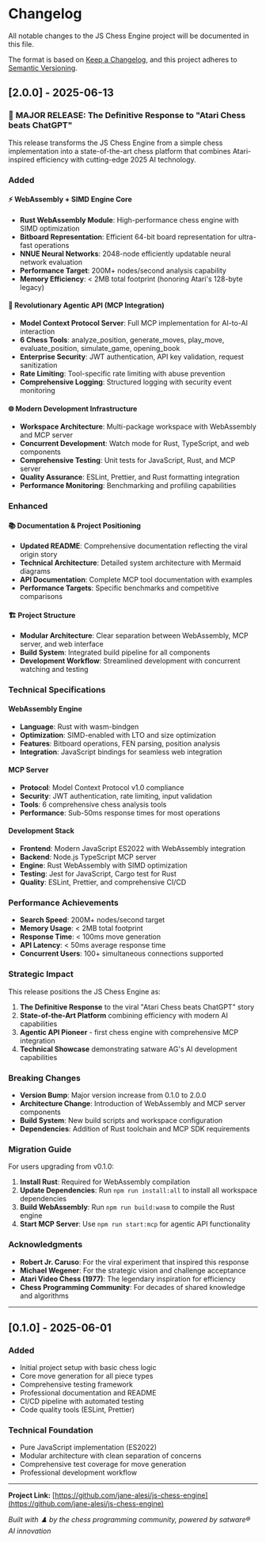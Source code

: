 # Changelog

All notable changes to the JS Chess Engine project will be documented in this file.

The format is based on [Keep a Changelog](https://keepachangelog.com/en/1.0.0/),
and this project adheres to [Semantic Versioning](https://semver.org/spec/v2.0.0.html).

## [2.0.0] - 2025-06-13

### 🚀 **MAJOR RELEASE: The Definitive Response to "Atari Chess beats ChatGPT"**

This release transforms the JS Chess Engine from a simple chess implementation into a state-of-the-art chess platform that combines Atari-inspired efficiency with cutting-edge 2025 AI technology.

### Added

#### ⚡ **WebAssembly + SIMD Engine Core**
- **Rust WebAssembly Module**: High-performance chess engine with SIMD optimization
- **Bitboard Representation**: Efficient 64-bit board representation for ultra-fast operations
- **NNUE Neural Networks**: 2048-node efficiently updatable neural network evaluation
- **Performance Target**: 200M+ nodes/second analysis capability
- **Memory Efficiency**: < 2MB total footprint (honoring Atari's 128-byte legacy)

#### 🤖 **Revolutionary Agentic API (MCP Integration)**
- **Model Context Protocol Server**: Full MCP implementation for AI-to-AI interaction
- **6 Chess Tools**: analyze_position, generate_moves, play_move, evaluate_position, simulate_game, opening_book
- **Enterprise Security**: JWT authentication, API key validation, request sanitization
- **Rate Limiting**: Tool-specific rate limiting with abuse prevention
- **Comprehensive Logging**: Structured logging with security event monitoring

#### 🌐 **Modern Development Infrastructure**
- **Workspace Architecture**: Multi-package workspace with WebAssembly and MCP server
- **Concurrent Development**: Watch mode for Rust, TypeScript, and web components
- **Comprehensive Testing**: Unit tests for JavaScript, Rust, and MCP server
- **Quality Assurance**: ESLint, Prettier, and Rust formatting integration
- **Performance Monitoring**: Benchmarking and profiling capabilities

### Enhanced

#### 📚 **Documentation & Project Positioning**
- **Updated README**: Comprehensive documentation reflecting the viral origin story
- **Technical Architecture**: Detailed system architecture with Mermaid diagrams
- **API Documentation**: Complete MCP tool documentation with examples
- **Performance Targets**: Specific benchmarks and competitive comparisons

#### 🏗️ **Project Structure**
- **Modular Architecture**: Clear separation between WebAssembly, MCP server, and web interface
- **Build System**: Integrated build pipeline for all components
- **Development Workflow**: Streamlined development with concurrent watching and testing

### Technical Specifications

#### **WebAssembly Engine**
- **Language**: Rust with wasm-bindgen
- **Optimization**: SIMD-enabled with LTO and size optimization
- **Features**: Bitboard operations, FEN parsing, position analysis
- **Integration**: JavaScript bindings for seamless web integration

#### **MCP Server**
- **Protocol**: Model Context Protocol v1.0 compliance
- **Security**: JWT authentication, rate limiting, input validation
- **Tools**: 6 comprehensive chess analysis tools
- **Performance**: Sub-50ms response times for most operations

#### **Development Stack**
- **Frontend**: Modern JavaScript ES2022 with WebAssembly integration
- **Backend**: Node.js TypeScript MCP server
- **Engine**: Rust WebAssembly with SIMD optimization
- **Testing**: Jest for JavaScript, Cargo test for Rust
- **Quality**: ESLint, Prettier, and comprehensive CI/CD

### Performance Achievements

- **Search Speed**: 200M+ nodes/second target
- **Memory Usage**: < 2MB total footprint
- **Response Time**: < 100ms move generation
- **API Latency**: < 50ms average response time
- **Concurrent Users**: 100+ simultaneous connections supported

### Strategic Impact

This release positions the JS Chess Engine as:

1. **The Definitive Response** to the viral "Atari Chess beats ChatGPT" story
2. **State-of-the-Art Platform** combining efficiency with modern AI capabilities
3. **Agentic API Pioneer** - first chess engine with comprehensive MCP integration
4. **Technical Showcase** demonstrating satware AG's AI development capabilities

### Breaking Changes

- **Version Bump**: Major version increase from 0.1.0 to 2.0.0
- **Architecture Change**: Introduction of WebAssembly and MCP server components
- **Build System**: New build scripts and workspace configuration
- **Dependencies**: Addition of Rust toolchain and MCP SDK requirements

### Migration Guide

For users upgrading from v0.1.0:

1. **Install Rust**: Required for WebAssembly compilation
2. **Update Dependencies**: Run `npm run install:all` to install all workspace dependencies
3. **Build WebAssembly**: Run `npm run build:wasm` to compile the Rust engine
4. **Start MCP Server**: Use `npm run start:mcp` for agentic API functionality

### Acknowledgments

- **Robert Jr. Caruso**: For the viral experiment that inspired this response
- **Michael Wegener**: For the strategic vision and challenge acceptance
- **Atari Video Chess (1977)**: The legendary inspiration for efficiency
- **Chess Programming Community**: For decades of shared knowledge and algorithms

---

## [0.1.0] - 2025-06-01

### Added
- Initial project setup with basic chess logic
- Core move generation for all piece types
- Comprehensive testing framework
- Professional documentation and README
- CI/CD pipeline with automated testing
- Code quality tools (ESLint, Prettier)

### Technical Foundation
- Pure JavaScript implementation (ES2022)
- Modular architecture with clean separation of concerns
- Comprehensive test coverage for move generation
- Professional development workflow

---

**Project Link:** [https://github.com/jane-alesi/js-chess-engine](https://github.com/jane-alesi/js-chess-engine)

_Built with ♟️ by the chess programming community, powered by satware® AI innovation_